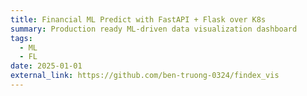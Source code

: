 ```yaml
---
title: Financial ML Predict with FastAPI + Flask over K8s
summary: Production ready ML-driven data visualization dashboard
tags:
  - ML
  - FL
date: 2025-01-01
external_link: https://github.com/ben-truong-0324/findex_vis
---
```

